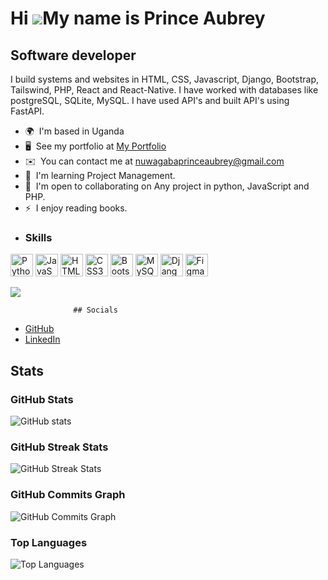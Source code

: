 Hi ![](https://user-images.githubusercontent.com/18350557/176309783-0785949b-9127-417c-8b55-ab5a4333674e.gif)My name is Prince Aubrey
=====================================================================================================================================

Software developer
------------------------------------------------------------

I build systems and websites in HTML, CSS, Javascript, Django, Bootstrap, Tailswind, PHP, React and React-Native. I have worked with databases like postgreSQL, SQLite, MySQL.
I have used API's and built API's using FastAPI. 

*   🌍  I'm based in Uganda
*   🖥️  See my portfolio at <a href="prince-aubrey.vercel.app" target="_blank">My Portfolio</a>
*   ✉️  You can contact me at [nuwagabaprinceaubrey@gmail.com](mailto:nuwagabaprinceaubrey@gmail.com)
*   🧠  I'm learning Project Management.
*   🤝  I'm open to collaborating on Any project in python, JavaScript and PHP.
*   ⚡  I enjoy reading books.
*   <h3>Skills</h3>

<p align="left">
  <a href="https://www.python.org/" target="_blank" rel="noreferrer"><img src="https://raw.githubusercontent.com/danielcranney/readme-generator/main/public/icons/skills/python-colored.svg" width="36" height="36" alt="Python" /></a>
<!--   <a href="https://www.php.net/" target="_blank" rel="noreferrer"><img src="https://raw.githubusercontent.com/danielcranney/readme-generator/main/public/icons/skills/php-colored.svg" width="36" height="36" alt="PHP" /></a> -->
  <a href="https://developer.mozilla.org/en-US/docs/Web/JavaScript" target="_blank" rel="noreferrer"><img src="https://raw.githubusercontent.com/danielcranney/readme-generator/main/public/icons/skills/javascript-colored.svg" width="36" height="36" alt="JavaScript" /></a>
  <a href="https://developer.mozilla.org/en-US/docs/Glossary/HTML5" target="_blank" rel="noreferrer"><img src="https://raw.githubusercontent.com/danielcranney/readme-generator/main/public/icons/skills/html5-colored.svg" width="36" height="36" alt="HTML5" /></a>
  <a href="https://www.w3.org/TR/CSS/#css" target="_blank" rel="noreferrer"><img src="https://raw.githubusercontent.com/danielcranney/readme-generator/main/public/icons/skills/css3-colored.svg" width="36" height="36" alt="CSS3" /></a>
  <a href="https://getbootstrap.com/" target="_blank" rel="noreferrer"><img src="https://raw.githubusercontent.com/danielcranney/readme-generator/main/public/icons/skills/bootstrap-colored.svg" width="36" height="36" alt="Bootstrap" /></a>
  <a href="https://www.mysql.com/" target="_blank" rel="noreferrer"><img src="https://raw.githubusercontent.com/danielcranney/readme-generator/main/public/icons/skills/mysql-colored.svg" width="36" height="36" alt="MySQL" /></a>
  <a href="https://www.djangoproject.com/" target="_blank" rel="noreferrer"><img src="https://raw.githubusercontent.com/danielcranney/readme-generator/main/public/icons/skills/django-colored.svg" width="36" height="36" alt="Django" /></a>
  <a href="https://www.figma.com/" target="_blank" rel="noreferrer"><img src="https://raw.githubusercontent.com/danielcranney/readme-generator/main/public/icons/skills/figma-colored.svg" width="36" height="36" alt="Figma" /></a>
</p>

<p>
  <a href="https://www.github.com/PrinceAubrey65" target="_blank" rel="noreferrer"><img src="https://img.shields.io/github/followers/PrinceAubrey65?logo=github&style=for-the-badge&color=0891b2&labelColor=1c1917" /></a>
</p>

                    
                  ## Socials

* [GitHub](https://www.github.com/PrinceAubrey65)
* [LinkedIn](https://www.linkedin.com/in/prince-aubrey-80a266237)

## Stats

### GitHub Stats

![GitHub stats](https://github-readme-stats.vercel.app/api?username=PrinceAubrey65&show_icons=true&hide=&count_private=true&title_color=0891b2&text_color=ffffff&icon_color=0891b2&bg_color=1c1917&hide_border=true&show_icons=true)

### GitHub Streak Stats

![GitHub Streak Stats](https://github-readme-streak-stats.herokuapp.com/?user=PrinceAubrey65&stroke=ffffff&background=1c1917&ring=0891b2&fire=0891b2&currStreakNum=ffffff&currStreakLabel=0891b2&sideNums=ffffff&sideLabels=ffffff&dates=ffffff&hide_border=true)

### GitHub Commits Graph

![GitHub Commits Graph](https://github-readme-activity-graph.cyclic.app/graph?username=PrinceAubrey65&bg_color=1c1917&color=ffffff&line=0891b2&point=ffffff&area_color=1c1917&area=true&hide_border=true&custom_title=GitHub%20Commits%20Graph)

### Top Languages

![Top Languages](https://github-readme-stats.vercel.app/api/top-langs/?username=PrinceAubrey65&langs_count=10&title_color=0891b2&text_color=ffffff&icon_color=0891b2&bg_color=1c1917&hide_border=true&locale=en&custom_title=Top%20Languages)
